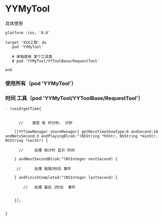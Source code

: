 # YYMyTool

具体使用

```
platform :ios, '8.0'

target 'XXX工程' do
   pod 'YYMyTool'
   
   # 单独使用 某个工具类
   # pod 'YYMyTool/YYToolBase/RequestTool'

end

```
### 使用所有（pod 'YYMyTool'）

### 时间 工具（pod 'YYMyTool/YYToolBase/RequestTool'）


```
- (void)getTime{
    
    
      //    类型 有 时分秒， 分秒 
    
    [[YYTimeManager shareManager] getMoreTimeShowType:0 andSecond:10 andNetxSecond:3 andPlayingBlcok:^(NSString *hhStr, NSString *minStr, NSString *secStr) {
        
      //     处理 倒计时 显示 时间
        
    } andNextSecondBlcok:^(NSInteger nextSecond) {
        
     //      处理 每隔3秒后 事件
        
    } andFinishCompleted:^(NSInteger lastSecond) {
        
        //   处理 最后 1秒后  事件

        
    }];
    
    
}


```
